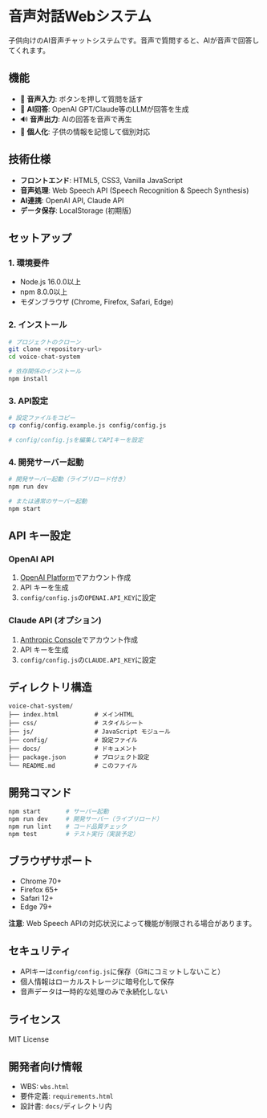 # 音声対話Webシステム

子供向けのAI音声チャットシステムです。音声で質問すると、AIが音声で回答してくれます。

## 機能

- 🎤 **音声入力**: ボタンを押して質問を話す
- 🧠 **AI回答**: OpenAI GPT/Claude等のLLMが回答を生成
- 🔊 **音声出力**: AIの回答を音声で再生
- 👤 **個人化**: 子供の情報を記憶して個別対応

## 技術仕様

- **フロントエンド**: HTML5, CSS3, Vanilla JavaScript
- **音声処理**: Web Speech API (Speech Recognition & Speech Synthesis)
- **AI連携**: OpenAI API, Claude API
- **データ保存**: LocalStorage (初期版)

## セットアップ

### 1. 環境要件
- Node.js 16.0.0以上
- npm 8.0.0以上
- モダンブラウザ (Chrome, Firefox, Safari, Edge)

### 2. インストール
```bash
# プロジェクトのクローン
git clone <repository-url>
cd voice-chat-system

# 依存関係のインストール
npm install
```

### 3. API設定
```bash
# 設定ファイルをコピー
cp config/config.example.js config/config.js

# config/config.jsを編集してAPIキーを設定
```

### 4. 開発サーバー起動
```bash
# 開発サーバー起動（ライブリロード付き）
npm run dev

# または通常のサーバー起動
npm start
```

## API キー設定

### OpenAI API
1. [OpenAI Platform](https://platform.openai.com/)でアカウント作成
2. API キーを生成
3. `config/config.js`の`OPENAI.API_KEY`に設定

### Claude API (オプション)
1. [Anthropic Console](https://console.anthropic.com/)でアカウント作成
2. API キーを生成
3. `config/config.js`の`CLAUDE.API_KEY`に設定

## ディレクトリ構造

```
voice-chat-system/
├── index.html          # メインHTML
├── css/                # スタイルシート
├── js/                 # JavaScript モジュール
├── config/             # 設定ファイル
├── docs/               # ドキュメント
├── package.json        # プロジェクト設定
└── README.md           # このファイル
```

## 開発コマンド

```bash
npm start       # サーバー起動
npm run dev     # 開発サーバー（ライブリロード）
npm run lint    # コード品質チェック
npm test        # テスト実行（実装予定）
```

## ブラウザサポート

- Chrome 70+
- Firefox 65+
- Safari 12+
- Edge 79+

**注意**: Web Speech APIの対応状況によって機能が制限される場合があります。

## セキュリティ

- APIキーは`config/config.js`に保存（Gitにコミットしないこと）
- 個人情報はローカルストレージに暗号化して保存
- 音声データは一時的な処理のみで永続化しない

## ライセンス

MIT License

## 開発者向け情報

- WBS: `wbs.html`
- 要件定義: `requirements.html`
- 設計書: `docs/`ディレクトリ内